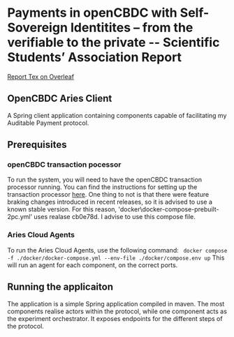 # Payments in openCBDC with Self-Sovereign Identitites – from the verifiable to the private -- Scientific Students’ Association Report

[Report Tex on Overleaf](https://www.overleaf.com/read/cgdhvvjsddyq)

## OpenCBDC Aries Client
A Spring client application containing components capable of facilitating my Auditable Payment protocol. 

## Prerequisites 
### openCBDC transaction pocessor 
To run the system, you will need to have the openCBDC transaction processor running. You can find the instructions for setting up the transaction processor [here](https://github.com/mit-dci/opencbdc-tx).
One thing to not is that there were feature braking changes introduced in recent releases, so it is advised to use a known stable version. For this reason, 'docker\docker-compose-prebuilt-2pc.yml' uses realase cb0e78d. I advise to use this compose file.
### Aries Cloud Agents 
To run the Aries Cloud Agents, use the following command: 
` docker compose -f ./docker/docker-compose.yml --env-file ./docker/compose.env up`
This will run an agent for each component, on the correct ports.

## Running the applicaiton
The application is a simple Spring application compiled in maven. The most components realise actors within the protocol, while one component acts as the experiment orchestrator. It exposes endpoints for the different steps of the protocol.
